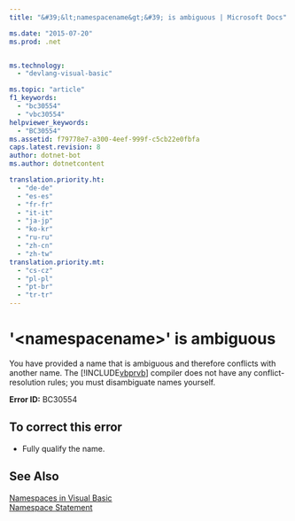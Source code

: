 ```yaml
---
title: "&#39;&lt;namespacename&gt;&#39; is ambiguous | Microsoft Docs"

ms.date: "2015-07-20"
ms.prod: .net


ms.technology: 
  - "devlang-visual-basic"

ms.topic: "article"
f1_keywords: 
  - "bc30554"
  - "vbc30554"
helpviewer_keywords: 
  - "BC30554"
ms.assetid: f79778e7-a300-4eef-999f-c5cb22e0fbfa
caps.latest.revision: 8
author: dotnet-bot
ms.author: dotnetcontent

translation.priority.ht: 
  - "de-de"
  - "es-es"
  - "fr-fr"
  - "it-it"
  - "ja-jp"
  - "ko-kr"
  - "ru-ru"
  - "zh-cn"
  - "zh-tw"
translation.priority.mt: 
  - "cs-cz"
  - "pl-pl"
  - "pt-br"
  - "tr-tr"
---
```

# &#39;&lt;namespacename&gt;&#39; is ambiguous
You have provided a name that is ambiguous and therefore conflicts with another name. The [!INCLUDE[vbprvb](~/includes/vbprvb-md.md)] compiler does not have any conflict-resolution rules; you must disambiguate names yourself.  
  
 **Error ID:** BC30554  
  
## To correct this error  
  
-   Fully qualify the name.  
  
## See Also  
 [Namespaces in Visual Basic](../../visual-basic/programming-guide/program-structure/namespaces.md)   
 [Namespace Statement](../../visual-basic/language-reference/statements/namespace-statement.md)